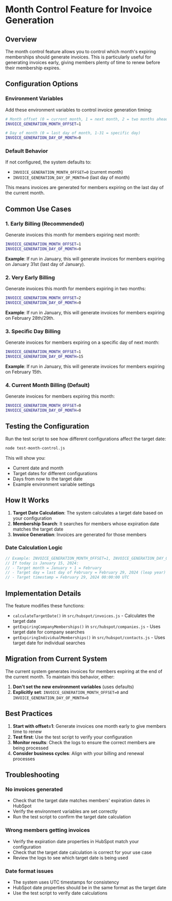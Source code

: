 # Month Control Feature for Invoice Generation

## Overview

The month control feature allows you to control which month's expiring memberships should generate invoices. This is particularly useful for generating invoices early, giving members plenty of time to renew before their membership expires.

## Configuration Options

### Environment Variables

Add these environment variables to control invoice generation timing:

```bash
# Month offset (0 = current month, 1 = next month, 2 = two months ahead, etc.)
INVOICE_GENERATION_MONTH_OFFSET=1

# Day of month (0 = last day of month, 1-31 = specific day)
INVOICE_GENERATION_DAY_OF_MONTH=0
```

### Default Behavior

If not configured, the system defaults to:
- `INVOICE_GENERATION_MONTH_OFFSET=0` (current month)
- `INVOICE_GENERATION_DAY_OF_MONTH=0` (last day of month)

This means invoices are generated for members expiring on the last day of the current month.

## Common Use Cases

### 1. Early Billing (Recommended)

Generate invoices this month for members expiring next month:

```bash
INVOICE_GENERATION_MONTH_OFFSET=1
INVOICE_GENERATION_DAY_OF_MONTH=0
```

**Example**: If run in January, this will generate invoices for members expiring on January 31st (last day of January).

### 2. Very Early Billing

Generate invoices this month for members expiring in two months:

```bash
INVOICE_GENERATION_MONTH_OFFSET=2
INVOICE_GENERATION_DAY_OF_MONTH=0
```

**Example**: If run in January, this will generate invoices for members expiring on February 28th/29th.

### 3. Specific Day Billing

Generate invoices for members expiring on a specific day of next month:

```bash
INVOICE_GENERATION_MONTH_OFFSET=1
INVOICE_GENERATION_DAY_OF_MONTH=15
```

**Example**: If run in January, this will generate invoices for members expiring on February 15th.

### 4. Current Month Billing (Default)

Generate invoices for members expiring this month:

```bash
INVOICE_GENERATION_MONTH_OFFSET=0
INVOICE_GENERATION_DAY_OF_MONTH=0
```

## Testing the Configuration

Run the test script to see how different configurations affect the target date:

```bash
node test-month-control.js
```

This will show you:
- Current date and month
- Target dates for different configurations
- Days from now to the target date
- Example environment variable settings

## How It Works

1. **Target Date Calculation**: The system calculates a target date based on your configuration
2. **Membership Search**: It searches for members whose expiration date matches the target date
3. **Invoice Generation**: Invoices are generated for those members

### Date Calculation Logic

```javascript
// Example: INVOICE_GENERATION_MONTH_OFFSET=1, INVOICE_GENERATION_DAY_OF_MONTH=0
// If today is January 15, 2024:
// - Target month = January + 1 = February
// - Target day = last day of February = February 29, 2024 (leap year)
// - Target timestamp = February 29, 2024 00:00:00 UTC
```

## Implementation Details

The feature modifies these functions:

- `calculateTargetDate()` in `src/hubspot/invoices.js` - Calculates the target date
- `getExpiringCompanyMemberships()` in `src/hubspot/companies.js` - Uses target date for company searches
- `getExpiringIndividualMemberships()` in `src/hubspot/contacts.js` - Uses target date for individual searches

## Migration from Current System

The current system generates invoices for members expiring at the end of the current month. To maintain this behavior, either:

1. **Don't set the new environment variables** (uses defaults)
2. **Explicitly set**: `INVOICE_GENERATION_MONTH_OFFSET=0` and `INVOICE_GENERATION_DAY_OF_MONTH=0`

## Best Practices

1. **Start with offset=1**: Generate invoices one month early to give members time to renew
2. **Test first**: Use the test script to verify your configuration
3. **Monitor results**: Check the logs to ensure the correct members are being processed
4. **Consider business cycles**: Align with your billing and renewal processes

## Troubleshooting

### No invoices generated
- Check that the target date matches members' expiration dates in HubSpot
- Verify the environment variables are set correctly
- Run the test script to confirm the target date calculation

### Wrong members getting invoices
- Verify the expiration date properties in HubSpot match your configuration
- Check that the target date calculation is correct for your use case
- Review the logs to see which target date is being used

### Date format issues
- The system uses UTC timestamps for consistency
- HubSpot date properties should be in the same format as the target date
- Use the test script to verify date calculations 